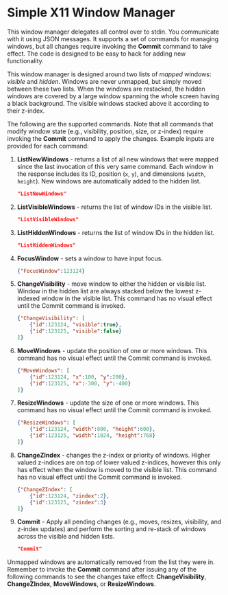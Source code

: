 # Simple X11 Window Manager

This window manager delegates all control over to stdin. You communicate with it using JSON messages. It supports a set of commands for managing windows, but all changes require invoking the **Commit** command to take effect. The code is designed to be easy to hack for adding new functionality.

This window manager is designed around two lists of *mapped* windows: *visible* and *hidden*. Windows are never unmapped, but simply moved between these two lists. When the windows are restacked, the hidden windows are covered by a large window spanning the whole screen having a black background. The visible windows stacked above it according to their z-index.

The following are the supported commands. Note that all commands that modify window state (e.g., visibility, position, size, or z-index) require invoking the **Commit** command to apply the changes. Example inputs are provided for each command:

1. **ListNewWindows** - returns a list of all new windows that were mapped since the last invocation of this very same command. Each window in the response includes its ID, position (`x`, `y`), and dimensions (`width`, `height`). New windows are automatically added to the hidden list.

   ```json
   "ListNewWindows"
   ```

2. **ListVisibleWindows** - returns the list of window IDs in the visible list.

   ```json
   "ListVisibleWindows"
   ```

3. **ListHiddenWindows** - returns the list of window IDs in the hidden list.

   ```json
   "ListHiddenWindows"
   ```

4. **FocusWindow** - sets a window to have input focus.

   ```json
   {"FocusWindow":123124}
   ```

5. **ChangeVisibility** - move window to either the hidden or visible list. Window in the hidden list are always stacked below the lowest z-indexed window in the visible list. This command has no visual effect until the Commit command is invoked.

   ```json
   {"ChangeVisibility": [
       {"id":123124, "visible":true},
       {"id":123125, "visible":false}
   ]}
   ```

6. **MoveWindows** - update the position of one or more windows. This command has no visual effect until the Commit command is invoked.

   ```json
   {"MoveWindows": [
       {"id":123124, "x":100, "y":200},
       {"id":123125, "x":-300, "y":-400}
   ]}
   ```

7. **ResizeWindows** - update the size of one or more windows. This command has no visual effect until the Commit command is invoked.

   ```json
   {"ResizeWindows": [
       {"id":123124, "width":800, "height":600},
       {"id":123125, "width":1024, "height":768}
   ]}
   ```

6. **ChangeZIndex** - changes the z-index or priority of windows. Higher valued z-indices are on top of lower valued z-indices, however this only has effect when the window is moved to the visible list. This command has no visual effect until the Commit command is invoked.

   ```json
   {"ChangeZIndex": [
       {"id":123124, "zindex":2},
       {"id":123125, "zindex":3}
   ]}
   ```

8. **Commit** - Apply all pending changes (e.g., moves, resizes, visibility, and z-index updates) and perform the sorting and re-stack of windows across the visible and hidden lists.

   ```json
   "Commit"
   ```

Unmapped windows are automatically removed from the list they were in. Remember to invoke the **Commit** command after issuing any of the following commands to see the changes take effect: **ChangeVisibility**, **ChangeZIndex**, **MoveWindows**, or **ResizeWindows**.
